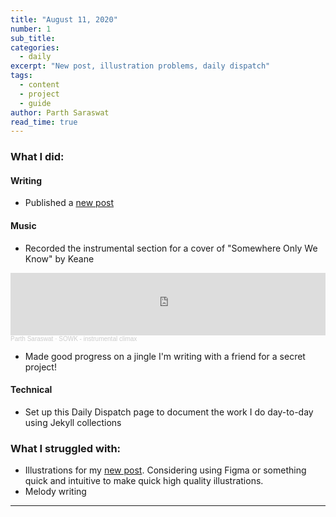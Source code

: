 ```yaml
---
title: "August 11, 2020"
number: 1
sub_title: 
categories:
  - daily
excerpt: "New post, illustration problems, daily dispatch"
tags:
  - content
  - project
  - guide
author: Parth Saraswat
read_time: true
---
```


### What I did:

#### Writing
- Published a [new post](https://parthsaraswat.github.io/general/2020/08/11/what-do-i-do.html)

#### Music
- Recorded the instrumental section for a cover of "Somewhere Only We Know" by Keane
<iframe width="100%" height="100" scrolling="no" frameborder="no" allow="autoplay" src="https://w.soundcloud.com/player/?url=https%3A//api.soundcloud.com/tracks/874247389&color=%23ff5500&auto_play=false&hide_related=false&show_comments=true&show_user=true&show_reposts=false&show_teaser=true&visual=true"></iframe><div style="font-size: 10px; color: #cccccc;line-break: anywhere;word-break: normal;overflow: hidden;white-space: nowrap;text-overflow: ellipsis; font-family: Interstate,Lucida Grande,Lucida Sans Unicode,Lucida Sans,Garuda,Verdana,Tahoma,sans-serif;font-weight: 100;"><a href="https://soundcloud.com/parth-saraswat" title="Parth Saraswat" target="_blank" style="color: #cccccc; text-decoration: none;">Parth Saraswat</a> · <a href="https://soundcloud.com/parth-saraswat/sowk-instrumental-climax" title="SOWK - instrumental climax" target="_blank" style="color: #cccccc; text-decoration: none;">SOWK - instrumental climax</a></div>

- Made good progress on a jingle I'm writing with a friend for a secret project!

#### Technical
- Set up this Daily Dispatch page to document the work I do day-to-day using Jekyll collections 

### What I struggled with:
- Illustrations for my [new post](https://parthsaraswat.github.io/general/2020/08/11/what-do-i-do.html). Considering using Figma or something quick and intuitive to make quick high quality illustrations.
- Melody writing 

---
